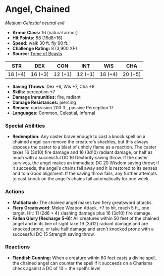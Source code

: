 # Angel, Chained

*Medium* *Celestial* *neutral evil*

- **Armor Class:** 16 (natural armor)
- **Hit Points:** 88 (16d8+16)
- **Speed:** walk 30 ft. fly 60 ft.
- **Challenge Rating:** 8 (3,900 XP)
- **Source:** [Tome of Beasts](https://koboldpress.com/kpstore/product/tome-of-beasts-for-5th-edition-print/)

| STR | DEX | CON | INT | WIS | CHA |
| --- | --- | --- | --- | --- | --- |
| 18 (+4) | 16 (+3) | 12 (+1) | 12 (+1) | 18 (+4) | 20 (+5) |

- **Saving Throws**: Dex +6, Wis +7, Cha +8
- **Skills:** perception +7
- **Damage Immunities:** fire, radiant
- **Damage Resistances:** piercing
- **Senses:** darkvision 200 ft., passive Perception 17
- **Languages:** Common, Celestial, Infernal
### Special Abilities
- **Redemption:** Any caster brave enough to cast a knock spell on a chained angel can remove the creature's shackles, but this always exposes the caster to a blast of unholy flame as a reaction. The caster takes 16 (3d10) fire damage and 16 (3d10) radiant damage, or half as much with a successful DC 16 Dexterity saving throw. If the caster survives, the angel makes an immediate DC 20 Wisdom saving throw; if it succeeds, the angel's chains fall away and it is restored to its senses and to a Good alignment. If the saving throw fails, any further attempts to cast knock on the angel's chains fail automatically for one week.
### Actions
- **Multiattack:** The chained angel makes two fiery greatsword attacks.
- **Fiery Greatsword:** Melee Weapon Attack. +7 to hit, reach 5 ft., one target. Hit: 11 (2d6 + 4) slashing damage plus 16 (3d10) fire damage.
- **Fallen Glory (Recharge 5-6):** All creatures within 50 feet of the chained angel and in its line of sight take 19 (3d12) radiant damage and are knocked prone, or take half damage and aren't knocked prone with a successful DC 15 Strength saving throw.
### Reactions
- **Fiendish Cunning:** When a creature within 60 feet casts a divine spell, the chained angel can counter the spell if it succeeds on a Charisma check against a DC of 10 + the spell's level.
